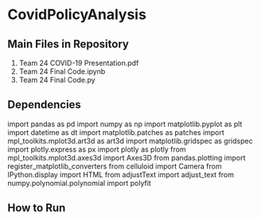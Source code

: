 # CovidPolicyAnalysis
## Main Files in Repository
1. Team 24 COVID-19 Presentation.pdf 
2. Team 24 Final Code.ipynb
3. Team 24 Final Code.py


## Dependencies
import pandas as pd
import numpy as np
import matplotlib.pyplot as plt
import datetime as dt
import matplotlib.patches as patches
import mpl_toolkits.mplot3d.art3d as art3d
import matplotlib.gridspec as gridspec
import plotly.express as px
import plotly as plotly
from mpl_toolkits.mplot3d.axes3d import Axes3D
from pandas.plotting import register_matplotlib_converters
from celluloid import Camera
from IPython.display import HTML
from adjustText import adjust_text
from numpy.polynomial.polynomial import polyfit

## How to Run
